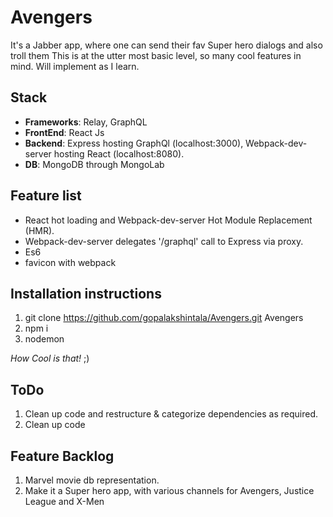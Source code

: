 # Avengers

It's a Jabber app, where one can send their fav Super hero dialogs and also troll them
This is at the utter most basic level, so many cool features in mind. Will implement as I learn.


## Stack
- **Frameworks**: Relay, GraphQL
- **FrontEnd**: React Js
- **Backend**: Express hosting GraphQl (localhost:3000), Webpack-dev-server hosting React (localhost:8080).
- **DB**: MongoDB through MongoLab

## Feature list
- React hot loading and Webpack-dev-server Hot Module Replacement (HMR).
- Webpack-dev-server delegates '/graphql' call to Express via proxy.
- Es6
- favicon with webpack

## Installation instructions
1. git clone https://github.com/gopalakshintala/Avengers.git Avengers
2. npm i
3. nodemon

*How Cool is that!* ;)

## ToDo
1. Clean up code and restructure & categorize dependencies as required.
2. Clean up code

## Feature Backlog
1. Marvel movie db representation.
2. Make it a Super hero app, with various channels for Avengers, Justice League and X-Men